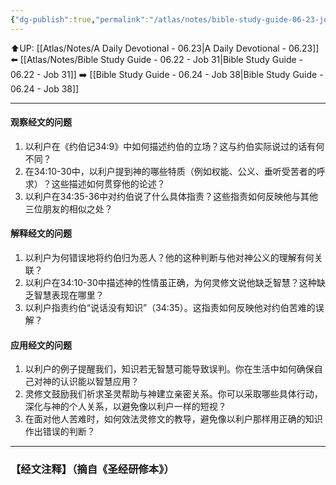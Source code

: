 ```yaml
---
{"dg-publish":true,"permalink":"/atlas/notes/bible-study-guide-06-23-job-34/"}
---
```


⬆️UP: [[Atlas/Notes/A Daily Devotional - 06.23\|A Daily Devotional - 06.23]]
⬅️ [[Atlas/Notes/Bible Study Guide - 06.22 - Job 31\|Bible Study Guide - 06.22 - Job 31]]
➡️ [[Bible Study Guide - 06.24 - Job 38\|Bible Study Guide - 06.24 - Job 38]] 

---

#### 观察经文的问题
1. 以利户在《约伯记34:9》中如何描述约伯的立场？这与约伯实际说过的话有何不同？  
2. 在34:10-30中，以利户提到神的哪些特质（例如权能、公义、垂听受苦者的呼求）？这些描述如何贯穿他的论述？  
3. 以利户在34:35-36中对约伯说了什么具体指责？这些指责如何反映他与其他三位朋友的相似之处？

#### 解释经文的问题
1. 以利户为何错误地将约伯归为恶人？他的这种判断与他对神公义的理解有何关联？  
2. 以利户在34:10-30中描述神的性情虽正确，为何灵修文说他缺乏智慧？这种缺乏智慧表现在哪里？  
3. 以利户指责约伯“说话没有知识”（34:35）。这指责如何反映他对约伯苦难的误解？  

#### 应用经文的问题
1. 以利户的例子提醒我们，知识若无智慧可能导致误判。你在生活中如何确保自己对神的认识能以智慧应用？  
2. 灵修文鼓励我们祈求圣灵帮助与神建立亲密关系。你可以采取哪些具体行动，深化与神的个人关系，以避免像以利户一样的短视？  
3. 在面对他人苦难时，如何效法灵修文的教导，避免像以利户那样用正确的知识作出错误的判断？


---
### 【经文注释】（摘自《圣经研修本》）

